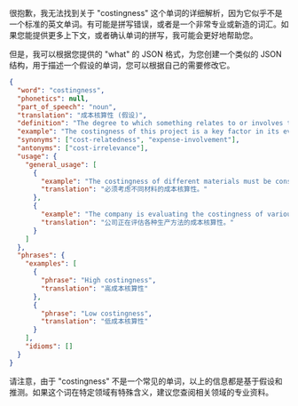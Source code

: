 很抱歉，我无法找到关于 "costingness" 这个单词的详细解析，因为它似乎不是一个标准的英文单词。有可能是拼写错误，或者是一个非常专业或新造的词汇。如果您能提供更多上下文，或者确认单词的拼写，我可能会更好地帮助您。

但是，我可以根据您提供的 "what" 的 JSON 格式，为您创建一个类似的 JSON 结构，用于描述一个假设的单词，您可以根据自己的需要修改它。

```json
{
  "word": "costingness",
  "phonetics": null,
  "part_of_speech": "noun",
  "translation": "成本核算性 (假设)",
  "definition": "The degree to which something relates to or involves the calculation and analysis of costs. (假设的定义)",
  "example": "The costingness of this project is a key factor in its evaluation. (假设的例句)",
  "synonyms": ["cost-relatedness", "expense-involvement"],
  "antonyms": ["cost-irrelevance"],
  "usage": {
    "general_usage": [
      {
        "example": "The costingness of different materials must be considered.",
        "translation": "必须考虑不同材料的成本核算性。"
      },
      {
        "example": "The company is evaluating the costingness of various production methods.",
        "translation": "公司正在评估各种生产方法的成本核算性。"
      }
    ]
  },
  "phrases": {
    "examples": [
      {
        "phrase": "High costingness",
        "translation": "高成本核算性"
      },
      {
        "phrase": "Low costingness",
        "translation": "低成本核算性"
      }
    ],
    "idioms": []
  }
}
```

请注意，由于 "costingness" 不是一个常见的单词，以上的信息都是基于假设和推测。如果这个词在特定领域有特殊含义，建议您查阅相关领域的专业资料。
 